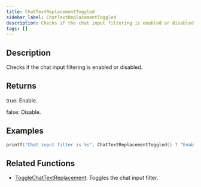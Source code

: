```yaml
---
title: ChatTextReplacementToggled
sidebar_label: ChatTextReplacementToggled
description: Checks if the chat input filtering is enabled or disabled.
tags: []
---
```


<VersionWarn version='omp v1.1.0.2612' />

## Description

Checks if the chat input filtering is enabled or disabled.

## Returns

true: Enable.

false: Disable.

## Examples

```c
printf("Chat input filter is %s", ChatTextReplacementToggled() ? "Enable" : "Disable");
```

## Related Functions

- [ToggleChatTextReplacement](ToggleChatTextReplacement): Toggles the chat input filter.
